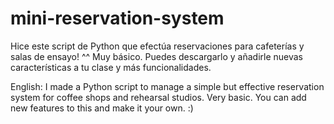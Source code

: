 # mini-reservation-system

Hice este script de Python que efectúa reservaciones para cafeterías y salas de ensayo! ^^ Muy básico.
Puedes descargarlo y añadirle nuevas características a tu clase y más funcionalidades.

English:
I made a Python script to manage a simple but effective reservation system for coffee shops and rehearsal studios. Very basic.
You can add new features to this and make it your own. :)
